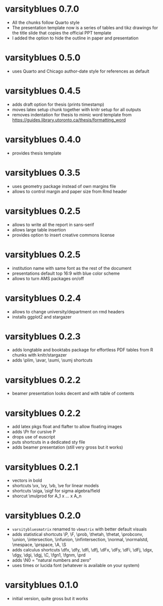 # varsityblues 0.7.0

* All the chunks follow Quarto style
* The presentation template now is a series of tables and tikz drawings for the
  title slide that copies the official PPT template
* I added the option to hide the outline in paper and presentation

# varsityblues 0.5.0

* uses Quarto and Chicago author-date style for references as default

# varsityblues 0.4.5

* adds draft option for thesis (prints timestamp)
* moves latex setup chunk together with knitr setup for all outputs
* removes indentation for thesis to mimic word template from https://guides.library.utoronto.ca/thesis/formatting_word

# varsityblues 0.4.0

* provides thesis template

# varsityblues 0.3.5

* uses geometry package instead of own margins file
* allows to control margin and paper size from Rmd header

# varsityblues 0.2.5

* allows to write all the report in sans-serif
* allows large table insertion
* provides option to insert creative commons license

# varsityblues 0.2.5

* institution name with same font as the rest of the document
* presentations default top 16:9 with blue color scheme
* allows to turn AMS packages on/off

# varsityblues 0.2.4

* allows to change university/department on rmd headers
* installs ggplot2 and stargazer

# varsityblues 0.2.3

* adds longtable and booktabs package for effortless PDF tables from R chunks with knitr/stargazer
* adds \plim, \avar, \sumi, \sumj shortcuts

# varsityblues 0.2.2

* beamer presentation looks decent and with table of contents

# varsityblues 0.2.2

* add latex pkgs float and flafter to allow floating images
* adds \Pr for cursive P
* drops use of euscript
* puts shortcuts in a dedicated sty file
* adds beamer presentation (still very gross but it works)

# varsityblues 0.2.1

* vectors in bold
* shortcuts \vx, \vy, \vb, \ve for linear models
* shortcuts \siga, \sigf for sigma algebra/field
* shorcut \mulprod for A_1 x ... x A_n

# varsityblues 0.2.0

* `varsitybluesmatrix` renamed to `vbmatrix` with better default visuals
* adds statistical shortcuts \P, \F, \prob, \thetah, \thetat, \probconv, \union,
  \intersection, \infunion, \infintersection, \normal, \normalstd, \mespace,
  \prspace, \A, \S
* adds calculus shortcuts \dfx, \dfy, \dfi, \dfj, \dFx, \dFy, \dFi, \dFj,
  \dgx, \dgy, \dgi, \dgj, \C, \fgn1, \fgnm, \prd
* adds \N0 = "natural numbers and zero"
* uses times or lucida font (whatever is available on your system)

# varsityblues 0.1.0

* initial version, quite gross but it works
